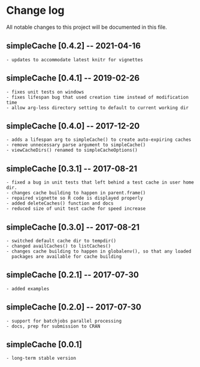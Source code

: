 # Change log
All notable changes to this project will be documented in this file.

## simpleCache [0.4.2] -- 2021-04-16

	- updates to accommodate latest knitr for vignettes

## simpleCache [0.4.1] -- 2019-02-26

	- fixes unit tests on windows
	- fixes lifespan bug that used creation time instead of modification time
	- allow arg-less directory setting to default to current working dir

## simpleCache [0.4.0] -- 2017-12-20

	- adds a lifespan arg to simpleCache() to create auto-expiring caches
	- remove unnecessary parse argument to simpleCache()
	- viewCacheDirs() renamed to simpleCacheOptions()
	
## simpleCache [0.3.1] -- 2017-08-21

	- fixed a bug in unit tests that left behind a test cache in user home dir.
	- changes cache building to happen in parent.frame()
	- repaired vignette so R code is displayed properly
	- added deleteCaches() function and docs
	- reduced size of unit test cache for speed increase

## simpleCache [0.3.0] -- 2017-08-21

	- switched default cache dir to tempdir()
	- changed availCaches() to listCaches()
	- changes cache building to happen in globalenv(), so that any loaded
	  packages are available for cache building


## simpleCache [0.2.1] -- 2017-07-30

	- added examples

## simpleCache [0.2.0] -- 2017-07-30

	- support for batchjobs parallel processing
	- docs, prep for submission to CRAN

## simpleCache [0.0.1]

	- long-term stable version
